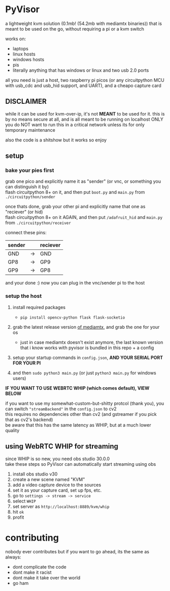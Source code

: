 # PyVisor
a lightweight kvm solution (0.1mb! (54.2mb with mediamtx binaries)) that is meant to be used on the go, without requiring a pi or a kvm switch

works on:
- laptops
- linux hosts
- windows hosts
- pis
- literally anything that has windows or linux and two usb 2.0 ports

all you need is just a host, two raspberry pi picos (or any circuitpython MCU with usb_cdc and usb_hid support, and UART), and a cheapo capture card

## DISCLAIMER
while it can be used for kvm-over-ip, it's not **MEANT** to be used for it. this is by no means secure at all, and is all meant to be running on localhost ONLY  
you do NOT want to run this in a critical network unless its for only temporary maintenance

also the code is a shitshow but it works so enjoy

## setup
### bake your pies first

grab one pico and explicitly name it as "sender" (or vnc, or something you can distinguish it by)  
flash circuitpython 8+ on it, and then put `boot.py` and `main.py` from `./circuitpython/sender`

once thats done, grab your other pi and explicitly name that one as "reciever" (or hid)  
flash circuitpython 8+ on it AGAIN, and then put `/adafruit_hid` and `main.py` from `./circuitpython/receiver`

connect these pins:

| sender |    | reciever |  
|--------| -- |----------|
| GND    | -> | GND      |  
| GP8    | -> | GP9      |
| GP9    | -> | GP8      |

and your done :) now you can plug in the vnc/sender pi to the host


### setup the host
1. install required packages
    - ```pip install opencv-python flask flask-socketio```

2. grab the latest release version [of mediamtx](https://github.com/bluenviron/mediamtx), and grab the one for your os
    - just in case mediamtx doesn't exist anymore, the last known version that i know works with pyvisor is bundled in this repo + a config

3. setup your startup commands in `config.json`, **AND YOUR SERIAL PORT FOR YOUR PI**

4. and then `sudo python3 main.py` (or just `python3 main.py` for windows users)  

**IF YOU WANT TO USE WEBRTC WHIP (which comes default), VIEW BELOW** 

if you want to use my somewhat-custom-but-shitty protcol (thank you), you can switch `"streamBackend"` in the `config.json` to cv2  
this requires no dependencies other than cv2 (and gstreamer if you pick that as cv2's backend)  
be aware that this has the same latency as WHIP, but at a much lower quality

## using WebRTC WHIP for streaming
since WHIP is so new, you need obs studio 30.0.0  
take these steps so PyVisor can automatically start streaming using obs  

1. install obs studio v30
2. create a new scene named "KVM"
3. add a video capture device to the sources
4. set it as your capture card, set up fps, etc.
5. go to `settings -> stream -> service`
6. select `WHIP`
7. set server as `http://localhost:8889/kvm/whip`
8. hit `ok`
9. profit

# contributing
nobody ever contributes but if you want to go ahead, its the same as always:
- dont complicate the code
- dont make it racist
- dont make it take over the world
- go ham